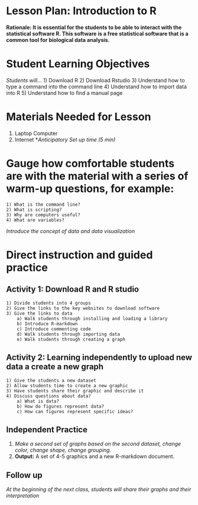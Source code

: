 # Lesson Plan: Introduction to R
**Rationale: It is essential for the students to be able to interact with the statistical software R. 
This software is a free statistical software that is a common tool for biological data analysis.** 
# Student Learning Objectives 
*Students will…* 
    1) Download R
    2) Download Rstudio
    3) Understand how to type a command into the command line
    4) Understand how to import data into R
    5) Understand how to find a manual page
# Materials Needed for Lesson
1) Laptop Computer
2) Internet
**Anticipatory Set up time (5 min)*

# Gauge how comfortable students are with the material with a series of warm-up questions, for example:
    1) What is the command line?
    2) What is scripting?
    3) Why are computers useful?
    4) What are variables?
*Introduce the concept of data and data visualization* 

# Direct instruction and guided practice
## Activity 1: Download R and R studio
    1) Divide students into 4 groups
    2) Give the links to the key websites to download software
    3) Give the links to data
        a) Walk students through installing and loading a library
        b) Introduce R-markdown
        c) Introduce commenting code
        d) Walk students through importing data
        e) Walk students through creating a graph
## Activity 2: Learning independently to upload new data a create a new graph
    1) Give the students a new dataset
    2) Allow students time to create a new graphic
    3) Have students share their graphic and describe it
    4) Discuss questions about data? 
        a) What is data? 
        b) How do figures represent data?
        c) How can figures represent specific ideas?

## Independent Practice 
1) *Make a second set of graphs based on the second dataset, change color, change shape, change grouping.* 
2) **Output:**  A set of 4-5 graphics and a new R-markdown document. 
## Follow up 
*At the beginning of the next class, students will share their graphs and their interpretation* 
